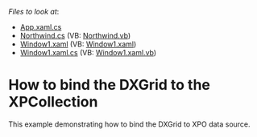 <!-- default file list -->
*Files to look at*:

* [App.xaml.cs](./CS/Q265259/App.xaml.cs)
* [Northwind.cs](./CS/Q265259/Northwind.cs) (VB: [Northwind.vb](./VB/Q265259/Northwind.vb))
* [Window1.xaml](./CS/Q265259/Window1.xaml) (VB: [Window1.xaml](./VB/Q265259/Window1.xaml))
* [Window1.xaml.cs](./CS/Q265259/Window1.xaml.cs) (VB: [Window1.xaml.vb](./VB/Q265259/Window1.xaml.vb))
<!-- default file list end -->
# How to bind the DXGrid to the XPCollection


<p>This example demonstrating how to bind the DXGrid to XPO data source.</p>

<br/>


